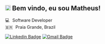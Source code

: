 ## <img src="https://media.giphy.com/media/hvRJCLFzcasrR4ia7z/giphy.gif" width="18px"> Bem vindo, eu sou Matheus!

💻    Software Developer<br>
🇧🇷    Praia Grande, Brazil<br>

[![Linkedin Badge](https://img.shields.io/badge/-LinkedIn-blue?style=flat&logo=Linkedin&logoColor=white&link=https://www.linkedin.com/in/mvieirab/)](https://www.linkedin.com/in/mvieirab/)
[![Gmail Badge](https://img.shields.io/badge/-Gmail-c14438?style=flat&logo=Gmail&logoColor=white&link=mailto:mvieirinhaa@gmail.com)](mailto:mvieirinhaa@gmail.com)
